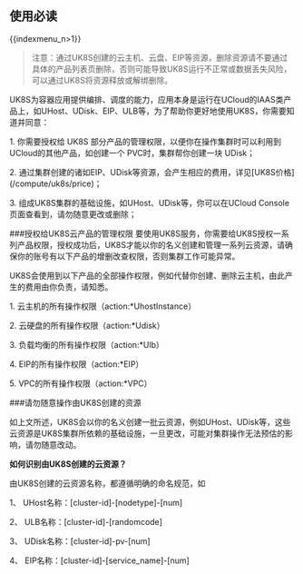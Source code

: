 ## 使用必读

{{indexmenu_n>1}}

> 注意：通过UK8S创建的云主机、云盘、EIP等资源，删除资源请不要通过具体的产品列表页删除，否则可能导致UK8S运行不正常或数据丢失风险，可以通过UK8S将资源释放或解绑删除。

UK8S为容器应用提供编排、调度的能力，应用本身是运行在UCloud的IAAS类产品上，如UHost、UDisk、EIP、ULB等，为了帮助你更好地使用UK8S，你需要知道并同意：

1\. 你需要授权给 UK8S 部分产品的管理权限，以便你在操作集群时可以利用到 UCloud的其他产品，如创建一个 PVC时，集群帮你创建一块
UDisk；

2\. 通过集群创建的诸如EIP、UDisk等资源，会产生相应的费用，详见\[UK8S价格\](/compute/uk8s/price)；

3\. 组成UK8S集群的基础设施，如UHost、UDisk等，你可以在UCloud Console页面查看到，请勿随意更改或删除；

\#\#\#授权给UK8S云产品的管理权限
要使用UK8S服务，你需要给UK8S授权一系列产品权限，授权成功后，UK8S才能以你的名义创建和管理一系列云资源，请确保你的账号有以下产品的增删改查权限，否则集群工作可能异常。

UK8S会使用到以下产品的全部操作权限，例如代替你创建、删除云主机，由此产生的费用由你负责，请知悉。

1\. 云主机的所有操作权限（action:\*UhostInstance）

2\. 云硬盘的所有操作权限（action:\*Udisk）

3\. 负载均衡的所有操作权限（action:\*Ulb）

4\. EIP的所有操作权限（action:\*EIP）

5\. VPC的所有操作权限（action:\*VPC）

\#\#\#请勿随意操作由UK8S创建的资源

如上文所述，UK8S会以你的名义创建一批云资源，例如UHost、UDisk等，这些云资源是UK8S集群所依赖的基础设施，一旦更改，可能对集群操作无法预估的影响，请勿随意改动。

**如何识别由UK8S创建的云资源？**

由UK8S创建的云资源名称，都遵循明确的命名规范，如

1、 UHost名称：\[cluster-id\]-\[nodetype\]-\[num\]

2、 ULB名称：\[cluster-id\]-\[randomcode\]

3、 UDisk名称：\[cluster-id\]-pv-\[num\]

4、 EIP名称：\[cluster-id\]-\[service\_name\]-\[num\]
